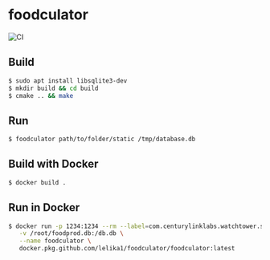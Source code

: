 # foodculator

![CI](https://github.com/lelika1/foodculator/workflows/CI/badge.svg)

## Build

```sh
$ sudo apt install libsqlite3-dev
$ mkdir build && cd build
$ cmake .. && make
```

## Run

```sh
$ foodculator path/to/folder/static /tmp/database.db
```

## Build with Docker

```sh
$ docker build .
```

## Run in Docker


```sh
$ docker run -p 1234:1234 --rm --label=com.centurylinklabs.watchtower.stop-signal=SIGINT \
   -v /root/foodprod.db:/db.db \
   --name foodculator \
   docker.pkg.github.com/lelika1/foodculator/foodculator:latest
```
